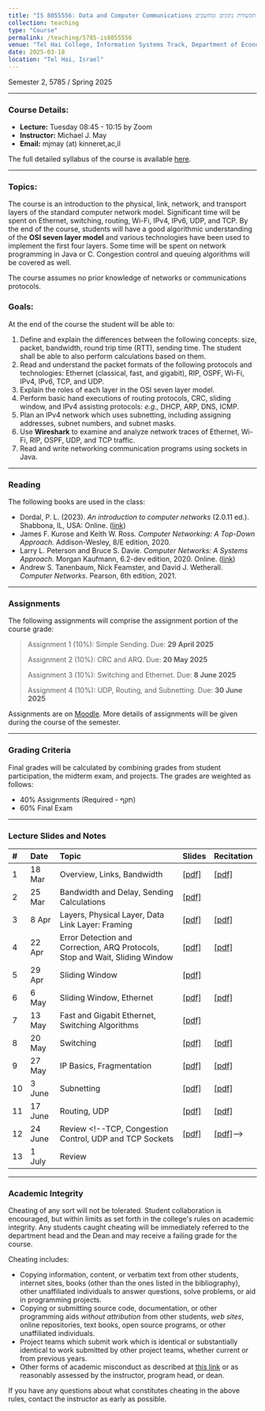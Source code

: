 ```yaml
---
title: "IS 8055556: Data and Computer Communications תקשורת נתונים ומחשבים"
collection: teaching
type: "Course"
permalink: /teaching/5785-is8055556
venue: "Tel Hai College, Information Systems Track, Department of Economics and Management"
date: 2025-03-18
location: "Tel Hai, Israel"
---
```


Semester 2, 5785 / Spring 2025

-----

### Course Details:

  * **Lecture:** Tuesday 08:45 - 10:15 by Zoom
  * **Instructor:** Michael J. May
  * **Email:** mjmay (at) kinneret,ac,il

The full detailed syllabus of the course is available [here](/syllabuses/IS-Networks-Spring-5785-Syllabus.pdf).

-----

### Topics:

The course is an introduction to the physical, link, network, and transport layers of the standard computer network model. Significant time will be spent on Ethernet, switching, routing, Wi-Fi, IPv4, IPv6, UDP, and TCP. By the end of the course, students will have a good algorithmic understanding of the **OSI seven layer model** and various technologies have been used to implement the first four layers. Some time will be spent on network programming in Java or C. Congestion control and queuing algorithms will be covered as well.

The course assumes no prior knowledge of networks or communications protocols.

### Goals:

At the end of the course the student will be able to:

1.  Define and explain the differences between the following concepts: size, packet, bandwidth, round trip time (RTT), sending time. The student shall be able to also perform calculations based on them.
2.  Read and understand the packet formats of the following protocols and technologies: Ethernet (classical, fast, and gigabit), RIP, OSPF, Wi-Fi, IPv4, IPv6, TCP, and UDP.
3.  Explain the roles of each layer in the OSI seven layer model.
4.  Perform basic hand executions of routing protocols, CRC, sliding window, and IPv4 assisting protocols: *e.g.,* DHCP, ARP, DNS, ICMP.
5.  Plan an IPv4 network which uses subnetting, including assigning addresses, subnet numbers, and subnet masks.
6.  Use **Wireshark** to examine and analyze network traces of Ethernet, Wi-Fi, RIP, OSPF, UDP, and TCP traffic.
7.  Read and write networking communication programs using sockets in Java.

-----

### Reading

The following books are used in the class:

  * Dordal, P. L. (2023). *An introduction to computer networks* (2.0.11 ed.). Shabbona, IL, USA: Online. ([link](https://intronetworks.cs.luc.edu/current2/ComputerNetworks.pdf))
  * James F. Kurose and Keith W. Ross. *Computer Networking: A Top-Down Approach.* Addison-Wesley, 8/E edition, 2020.
  * Larry L. Peterson and Bruce S. Davie. *Computer Networks: A Systems Approach.* Morgan Kaufmann, 6.2-dev edition, 2020. Online. ([link](https://github.com/SystemsApproach/book))
  * Andrew S. Tanenbaum, Nick Feamster, and David J. Wetherall. *Computer Networks*. Pearson, 6th edition, 2021.

-----

### Assignments

The following assignments will comprise the assignment portion of the course grade:

> Assignment 1 (10%): Simple Sending. Due: **29 April 2025**
>
> Assignment 2 (10%): CRC and ARQ. Due: **20 May 2025**
>
> Assignment 3 (10%): Switching and Ethernet. Due: **8 June 2025**
>
> Assignment 4 (10%): UDP, Routing, and Subnetting. Due: **30 June 2025**

Assignments are on [Moodle](https://moodle.telhai.ac.il). More details of assignments will be given during the course of the semester.

-----

### Grading Criteria

Final grades will be calculated by combining grades from student participation, the midterm exam, and projects. The grades are weighted as follows:

  * 40% Assignments (Required - תקף)
  * 60% Final Exam

-----

### Lecture Slides and Notes

| \# | Date | Topic | Slides | Recitation |
| :--- | :--- | :--- | :--- | :--- |
| 1 | 18 Mar | Overview, Links, Bandwidth | [[pdf]](/is8055556/8055556-Lecture1-NetworksIntro.pdf) | [[pdf]](/is8055556/8055556-Recitation1-No-Answers.pdf) |
| 2 | 25 Mar | Bandwidth and Delay, Sending Calculations | [[pdf]](/is8055556/8055556-Lecture2-Bandwidth.pdf) | |
| 3 | 8 Apr | Layers, Physical Layer, Data Link Layer: Framing | [[pdf]](/is8055556/8055556-Lecture3-LayersPhysicalFramingErrors.pdf) | [[pdf]](/is8055556/8055556-Recitation3-No-Answers.pdf) |
| 4 | 22 Apr | Error Detection and Correction, ARQ Protocols, Stop and Wait, Sliding Window | [[pdf]](/is8055556/8055556-Lecture4-CRCARQSliding.pdf) | [[pdf]](/is8055556/8055556-Recitation4-CRC-No-Answers.pdf) |
| 5 | 29 Apr | Sliding Window | [[pdf]](/is8055556/8055556-Lecture5-Sliding-Window.pdf) | |
| 6 | 6 May | Sliding Window, Ethernet | [[pdf]](/is8055556/8055556-Lecture6-Ethernet.pdf) | [[pdf]](/is8055556/8055556-Recitation6-Sliding-Window-No-Answers.pdf) |
| 7 | 13 May | Fast and Gigabit Ethernet, Switching Algorithms | [[pdf]](/is8055556/8055556-Lecture7-EthernetSwitching.pdf) | |
| 8 | 20 May | Switching | [[pdf]](/is8055556/8055556-Lecture8-SwitchingWifi.pdf) | [[pdf]](/is8055556/8055556-Recitation8-Ethernet-Switching-No-Answers.pdf) |
| 9 | 27 May | IP Basics, Fragmentation | [[pdf]](/is8055556/8055556-Lecture9-IP.pdf) | [[pdf]](/is8055556/8055556-Recitation9-Switching-No-Answers.pdf) |
| 10 | 3 June | Subnetting | [[pdf]](/is8055556/8055556-Lecture10-Subnet.pdf) | [[pdf]](/is8055556/8055556-Recitation10-Classful-No-Answers.pdf) |
| 11 | 17 June | Routing, UDP | [[pdf]](/is8055556/8055556-Lecture11-RoutingUDP.pdf) | [[pdf]](/is8055556/8055556-Recitation11-Subnetting-No-Answers.pdf) |
| 12 | 24 June | Review <!--TCP, Congestion Control, UDP and TCP Sockets | [[pdf]](/is8055556/8055556-Lecture12-TCP.pdf) | [[pdf]](/is8055556/8055556-Recitation12-Wireshark-UDP-Echo.pdf)--> | | |
| 13 | 1 July | Review <!--Glue Protocols: DHCP, DNS, NAT--> | | |

-----

### Academic Integrity

Cheating of any sort will not be tolerated. Student collaboration is encouraged, but within limits as set forth in the college's rules on academic integrity. Any students caught cheating will be immediately referred to the department head and the Dean and may receive a failing grade for the course.

Cheating includes:

  * Copying information, content, or verbatim text from other students, internet sites, books (other than the ones listed in the bibliography), other unaffiliated individuals to answer questions, solve problems, or aid in programming projects.
  * Copying or submitting source code, documentation, or other programming aids *without attribution* from other students, *web sites*, online repositories, text books, open source programs, or other unaffiliated individuals.
  * Project teams which submit work which is identical or substantially identical to work submitted by other project teams, whether current or from previous years.
  * Other forms of academic misconduct as described at [this link](https://catalog.upenn.edu/pennbook/code-of-academic-integrity/) or as reasonably assessed by the instructor, program head, or dean.

If you have any questions about what constitutes cheating in the above rules, contact the instructor as early as possible.